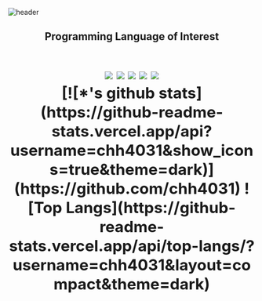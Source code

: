 ![header](https://capsule-render.vercel.app/api?type=waving&color=auto&height=300&section=header&text=chh4031%20&fontSize=90&desc=Studying...%20&fontAlignY=40&descAlign=90)

<h2 align="center"><b>Programming Language<b> of Interest<h2>
<img src="https://img.shields.io/badge/HTML5-E34F26?style=flat-square&logo=HTML5&logoColor=white"/></a>
<img src="https://img.shields.io/badge/CSS3-1572B6?style=flat-square&logo=CSS3&logoColor=white"/></a>
<img src="https://img.shields.io/badge/Java-007396?style=flat-square&logo=java&logoColor=white"/></a>
<img src="https://img.shields.io/badge/Python-3776AB?style=flat-square&logo=Python&logoColor=white"/></a>
<img src="https://img.shields.io/badge/-Javascript-FFD400?style=flat-square&logo=Javascript&logoColor=black"/></a>

<div align="center">
[![*'s github stats](https://github-readme-stats.vercel.app/api?username=chh4031&show_icons=true&theme=dark)](https://github.com/chh4031)
![Top Langs](https://github-readme-stats.vercel.app/api/top-langs/?username=chh4031&layout=compact&theme=dark)
</div>
